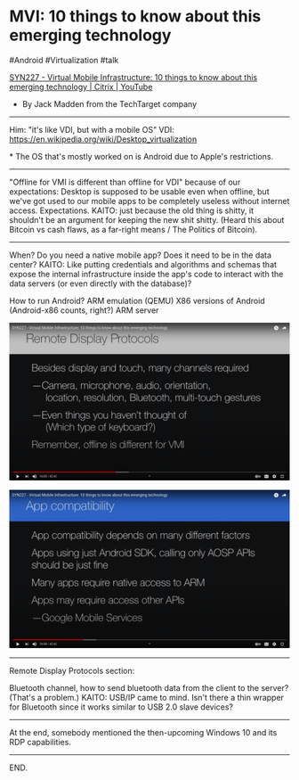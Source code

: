 # MVI: 10 things to know about this emerging technology

#Android #Virtualization #talk

[SYN227 - Virtual Mobile Infrastructure: 10 things to know about this emerging technology | Citrix | YouTube](https://www.youtube.com/watch?v=oqHzsOkZ1Hk)
  * By Jack Madden from the TechTarget company

---

Him: "it's like VDI, but with a mobile OS"
VDI: https://en.wikipedia.org/wiki/Desktop_virtualization

\* The OS that's mostly worked on is Android due to Apple's restrictions.

---

"Offline for VMI is different than offline for VDI"
because of our expectations: Desktop is supposed to be usable even when offline, but we've got used to our mobile apps to be completely useless without internet access. Expectations.
KAITO: just because the old thing is shitty, it shouldn't be an argument for keeping the new shit shitty. (Heard this about Bitcoin vs cash flaws, as a far-right means / The Politics of Bitcoin).

---

When?
Do you need a native mobile app? Does it need to be in the data center?
KAITO: Like putting credentials and algorithms and schemas that expose the internal infrastructure inside the app's code to interact with the data servers (or even directly with the database)?

How to run Android?
ARM emulation (QEMU)
X86 versions of Android (Android-x86 counts, right?)
ARM server

![](./mvi-talk-1.png)

![](./mvi-talk-2.png)

---

Remote Display Protocols section:

Bluetooth channel, how to send bluetooth data from the client to the server? (That's a problem.)
KAITO: USB/IP came to mind. Isn't there a thin wrapper for Bluetooth since it works similar to USB 2.0 slave devices?

---

At the end, somebody mentioned the then-upcoming Windows 10 and its RDP capabilities.

---

END.
